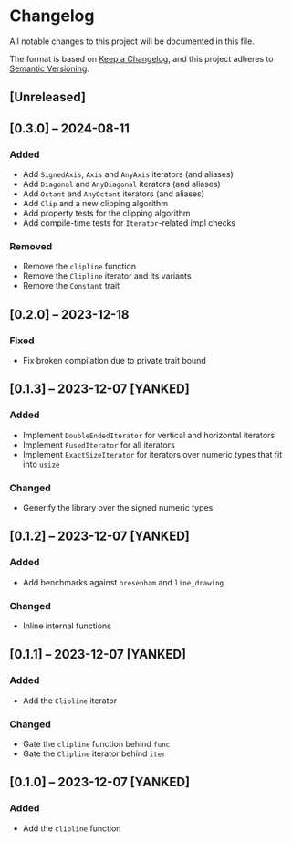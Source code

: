 # Changelog

All notable changes to this project will be documented in this file.

The format is based on [Keep a Changelog](https://keepachangelog.com/en/1.0.0/),
and this project adheres to [Semantic Versioning](https://semver.org/spec/v2.0.0.html).

## [Unreleased]

## [0.3.0] – 2024-08-11

### Added

- Add `SignedAxis`, `Axis` and `AnyAxis` iterators (and aliases)
- Add `Diagonal` and `AnyDiagonal` iterators (and aliases)
- Add `Octant` and `AnyOctant` iterators (and aliases)
- Add `Clip` and a new clipping algorithm
- Add property tests for the clipping algorithm
- Add compile-time tests for `Iterator`-related impl checks

### Removed

- Remove the `clipline` function
- Remove the `Clipline` iterator and its variants
- Remove the `Constant` trait

## [0.2.0] – 2023-12-18

### Fixed

- Fix broken compilation due to private trait bound

## [0.1.3] – 2023-12-07 [YANKED]

### Added

- Implement `DoubleEndedIterator` for vertical and horizontal iterators
- Implement `FusedIterator` for all iterators
- Implement `ExactSizeIterator` for iterators over numeric types that fit into `usize`

### Changed

- Generify the library over the signed numeric types

## [0.1.2] – 2023-12-07 [YANKED]

### Added

- Add benchmarks against `bresenham` and `line_drawing`

### Changed

- Inline internal functions

## [0.1.1] – 2023-12-07 [YANKED]

### Added

- Add the `Clipline` iterator

### Changed

- Gate the `clipline` function behind `func`
- Gate the `Clipline` iterator behind `iter`

## [0.1.0] – 2023-12-07 [YANKED]

### Added

- Add the `clipline` function
